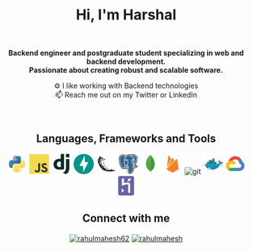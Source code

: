 <h1 align="center">Hi, I'm Harshal</h1><br/>

<strong><p align="center">Backend engineer and postgraduate student specializing in web and backend development.<br/>
Passionate about creating robust and scalable software.</p></strong>

<p align="center">
⚙️ I like working with Backend technologies<br>
📫 Reach me out on my Twitter or LinkedIn
</p><br/>

<h2 align="center">Languages, Frameworks and Tools</h2>
<p align="center">
<img src="https://raw.githubusercontent.com/devicons/devicon/master/icons/python/python-original.svg" alt="python" width="40" height="40" />
<img src="https://raw.githubusercontent.com/devicons/devicon/master/icons/javascript/javascript-original.svg" alt="javascript" width="40" height="40" />
<img src="https://raw.githubusercontent.com/devicons/devicon/master/icons/django/django-plain.svg" alt="django" width="40" height="40" />
<img src="https://raw.githubusercontent.com/devicons/devicon/master/icons/fastapi/fastapi-original.svg" alt="fastapi" width="40" height="40" />
<img src="https://raw.githubusercontent.com/devicons/devicon/master/icons/flask/flask-original.svg" alt="flask" width="40" height="40" />
<img src="https://raw.githubusercontent.com/devicons/devicon/master/icons/postgresql/postgresql-original.svg" alt="postgresql" width="40" height="40" />
<img src="https://raw.githubusercontent.com/devicons/devicon/master/icons/mongodb/mongodb-original.svg" alt="mongodb" width="40" height="40"/>
<img src="https://raw.githubusercontent.com/devicons/devicon/master/icons/firebase/firebase-plain.svg" alt="firebase" width="40" height="40" />
<img src="https://www.vectorlogo.zone/logos/git-scm/git-scm-icon.svg" alt="git" width="40" height="40"/>
<img src="https://raw.githubusercontent.com/devicons/devicon/master/icons/docker/docker-original.svg" alt="docker" width="40" height="40" />
<img src="https://raw.githubusercontent.com/devicons/devicon/master/icons/googlecloud/googlecloud-original.svg" alt="googlecloud" width="40" height="40" />
<img src="https://raw.githubusercontent.com/devicons/devicon/master/icons/heroku/heroku-plain.svg" alt="heroku" width="40" height="40" />
<br/>

<h2 align="center">Connect with me</h2>
<p align="center">
<a href="https://twitter.com/harshallaheri12/" target="_blank"><img align="center" src="https://raw.githubusercontent.com/rahuldkjain/github-profile-readme-generator/master/src/images/icons/Social/twitter.svg" alt="rahulmahesh62" height="30" width="40" /></a>
<a href="https://www.linkedin.com/in/harshallaheri/" target="_blank"><img align="center" src="https://raw.githubusercontent.com/rahuldkjain/github-profile-readme-generator/master/src/images/icons/Social/linked-in-alt.svg" alt="rahulmahesh" height="30" width="40" /></a>
</p>

<!---
Harshal6927/Harshal6927 is a ✨ special ✨ repository because its `README.md` (this file) appears on your GitHub profile.
You can click the Preview link to take a look at your changes.
--->

